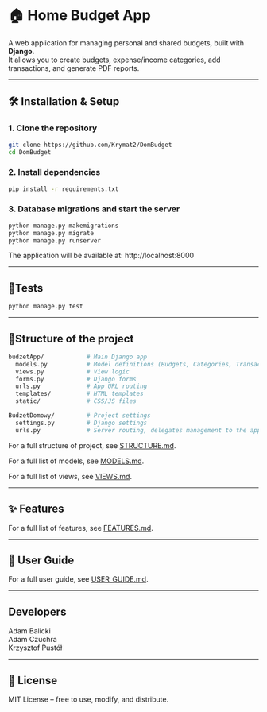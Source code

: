 # 🏠 Home Budget App

A web application for managing personal and shared budgets, built with **Django**.  
It allows you to create budgets, expense/income categories, add transactions, and generate PDF reports.

---

## 🛠️ Installation & Setup

### 1. Clone the repository
```bash
git clone https://github.com/Krymat2/DomBudget
cd DomBudget
```

### 2. Install dependencies
```bash
pip install -r requirements.txt
```

### 3. Database migrations and start the server
```bash
python manage.py makemigrations
python manage.py migrate
python manage.py runserver
```
The application will be available at: http://localhost:8000

---

## 🧪Tests
```bash
python manage.py test
```

---

## 📂Structure of the project

```bash
budzetApp/            # Main Django app
  models.py           # Model definitions (Budgets, Categories, Transactions, Users)
  views.py            # View logic
  forms.py            # Django forms
  urls.py             # App URL routing
  templates/          # HTML templates
  static/             # CSS/JS files

BudzetDomowy/         # Project settings
  settings.py         # Django settings
  urls.py             # Server routing, delegates management to the app
```

For a full structure of project, see [STRUCTURE.md](docs/STRUCTURE.md).

For a full list of models, see [MODELS.md](docs/MODELS.md).

For a full list of views, see [VIEWS.md](docs/VIEWS.md).

---

## ✨ Features

For a full list of features, see [FEATURES.md](docs/FEATURES.md).

---

##  ️️📝 User Guide

For a full user  guide, see [USER_GUIDE.md](docs/USER_GUIDE.md).

---

## Developers
Adam Balicki    
Adam Czuchra    
Krzysztof Pustół

---

## 📄 License

MIT License – free to use, modify, and distribute.